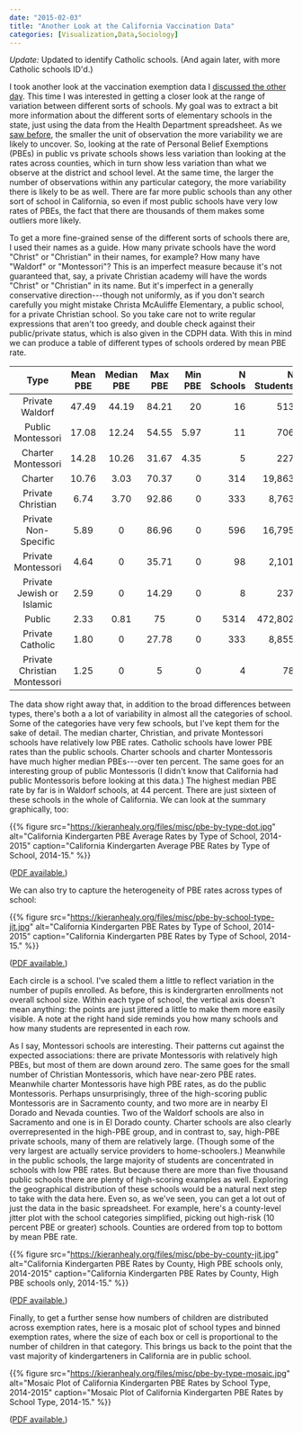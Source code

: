 ```yaml
---
date: "2015-02-03"
title: "Another Look at the California Vaccination Data"
categories: [Visualization,Data,Sociology]
---
```


_Update:_ Updated to identify Catholic schools. (And again later, with more Catholic schools ID'd.)

I took another look at the vaccination exemption data I [discussed the other day](https://kieranhealy.org/blog/archives/2015/01/29/vaccination-exemptions-in-california-kindergartens/). This time I was interested in getting a closer look at the range of variation between different sorts of schools. My goal was to extract a bit more information about the different sorts of elementary schools in the state, just using the data from the Health Department spreadsheet. As we [saw before](https://kieranhealy.org/blog/archives/2015/01/29/vaccination-exemptions-in-california-kindergartens/), the smaller the unit of observation the more variability we are likely to uncover. So, looking at the rate of Personal Belief Exemptions (PBEs) in public vs private schools shows less variation than looking at the rates across counties, which in turn show less variation than what we observe at the district and school level. At the same time, the larger the number of observations within any particular category, the more variability there is likely to be as well. There are far more public schools than any other sort of school in California, so even if most public schools have very low rates of PBEs, the fact that there are thousands of them makes some outliers more likely.

To get a more fine-grained sense of the different sorts of schools there are, I used their names as a guide. How many private schools have the word "Christ" or "Christian" in their names, for example? How many have "Waldorf" or "Montessori"? This is an imperfect measure because it's not guaranteed that, say, a private Christian academy will have the words "Christ" or "Christian" in its name. But it's imperfect in a generally conservative direction---though not uniformly, as if you don't search carefully you might mistake Christa McAuliffe Elementary, a public school, for a private Christian school. So you take care not to write regular expressions that aren't too greedy, and double check against their public/private status, which is also given in the CDPH data. With this in mind we can produce a table of different types of schools ordered by mean PBE rate.


|             Type             |  Mean PBE  |  Median PBE  |  Max PBE  |  Min PBE  | N Schools | N Students |
|:----------------------------:|:----------:|:------------:|:---------:|----------:|----------:|-----------:|
|              Private Waldorf |   47.49    |    44.19     |   84.21   |  20       |     16    |       513  |
|            Public Montessori |   17.08    |    12.24     |   54.55   |   5.97    |     11    |       706  |
|           Charter Montessori |   14.28    |    10.26     |   31.67   |   4.35    |      5    |       227  |
|                      Charter |   10.76    |     3.03     |   70.37   |    0      |    314    |    19,863  |
|            Private Christian |    6.74    |     3.70     |   92.86   |    0      |    333    |     8,763  |
|         Private Non-Specific |    5.89    |     0        |   86.96   |    0      |    596    |    16,795  |
|           Private Montessori |    4.64    |     0        |   35.71   |    0      |     98    |     2,101  |
|    Private Jewish or Islamic |    2.59    |     0        |   14.29   |    0      |      8    |       237  |
|                       Public |    2.33    |     0.81     |   75      |    0      |   5314    |   472,802  |
|            Private Catholic  |    1.80    |     0        |   27.78   |    0      |    333    |     8,855  |
| Private Christian Montessori |    1.25    |     0        |    5      |    0      |      4    |        78  |


The data show right away that, in addition to the broad differences between types, there's both a a lot of variability in almost all the categories of school. Some of the categories have very few schools, but I've kept them for the sake of detail. The median charter, Christian, and private Montessori schools have relatively low PBE rates. Catholic schools have lower PBE rates than the public schools. Charter schools and charter Montessoris have much higher median PBEs---over ten percent. The same goes for an interesting group of public Montessoris (I didn't know that California had public Montessoris before looking at this data.) The highest median PBE rate by far is in Waldorf schools, at 44 percent. There are just sixteen of these schools in the whole of California. We can look at the summary graphically, too:


{{% figure src="https://kieranhealy.org/files/misc/pbe-by-type-dot.jpg" alt="California Kindergarten PBE Average Rates by Type of School, 2014-2015" caption="California Kindergarten Average PBE Rates by Type of School, 2014-15." %}}

([PDF available.](https://kieranhealy.org/files/misc/pbe-by-type-dot.pdf))

We can also try to capture the heterogeneity of PBE rates across types of school:

{{% figure src="https://kieranhealy.org/files/misc/pbe-by-school-type-jit.jpg" alt="California Kindergarten PBE Rates by Type of School, 2014-2015" caption="California Kindergarten PBE Rates by Type of School, 2014-15." %}}

([PDF available.](https://kieranhealy.org/files/misc/pbe-by-school-type-jit.pdf))

Each circle is a school. I've scaled them a little to reflect variation in the number of pupils enrolled. As before, this is kindergrarten enrollments not overall school size. Within each type of school, the vertical axis doesn't mean anything: the points are just jittered a little to make them more easily visible. A note at the right hand side reminds you how many schools and how many students are represented in each row.

As I say, Montessori schools are interesting. Their patterns cut against the expected associations: there are private Montessoris with relatively high PBEs, but most of them are down around zero. The same goes for the small number of Christian Montessoris, which have near-zero PBE rates. Meanwhile charter Montessoris have high PBE rates, as do the public Montessoris. Perhaps unsurprisingly, three of the high-scoring public Montessoris are in Sacramento county, and two more are in nearby El Dorado and Nevada counties. Two of the Waldorf schools are also in Sacramento and one is in El Dorado county. Charter schools are also clearly overrepresented in the high-PBE group, and in contrast to, say, high-PBE private schools, many of them are relatively large. (Though some of the very largest are actually service providers to home-schoolers.) Meanwhile in the public schools, the large majority of students are concentrated in schools with low PBE rates. But because there are more than five thousand public schools there are plenty of high-scoring examples as well. Exploring the geographical distribution of these schools would be a natural next step to take with the data here. Even so, as we've seen, you can get a lot out of just the data in the basic spreadsheet. For example, here's a county-level jitter plot with the school categories simplified, picking out high-risk (10 percent PBE or greater) schools. Counties are ordered from top to bottom by mean PBE rate.

{{% figure src="https://kieranhealy.org/files/misc/pbe-by-county-jit.jpg" alt="California Kindergarten PBE Rates by County, High PBE schools only, 2014-2015" caption="California Kindergarten PBE Rates by County, High PBE schools only, 2014-15." %}}

([PDF available.](https://kieranhealy.org/files/misc/pbe-by-county-jit.pdf))

Finally, to get a further sense how numbers of children are distributed across exemption rates, here is a mosaic plot of school types and binned exemption rates, where the size of each box or cell is proportional to the number of children in that category. This brings us back to the point that the vast majority of kindergarteners in California are in public school.


{{% figure src="https://kieranhealy.org/files/misc/pbe-by-type-mosaic.jpg" alt="Mosaic Plot of California Kindergarten PBE Rates by School Type, 2014-2015" caption="Mosaic Plot of California Kindergarten PBE Rates by School Type, 2014-15." %}}

([PDF available.](https://kieranhealy.org/files/misc/pbe-by-type-mosaic.pdf))
